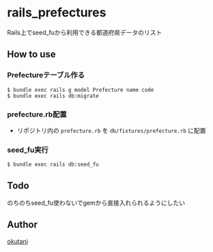# rails_prefectures

Rails上でseed_fuから利用できる都道府県データのリスト

## How to use

### Prefectureテーブル作る

```
$ bundle exec rails g model Prefecture name code
$ bundle exec rails db:migrate
```

### prefecture.rb配置

* リポジトリ内の `prefecture.rb` を `db/fixtures/prefecture.rb` に配置

### seed_fu実行

```
$ bundle exec rails db:seed_fu
```

## Todo

のちのちseed_fu使わないでgemから直接入れられるようにしたい

## Author

[okutani](http://okutani.net)
